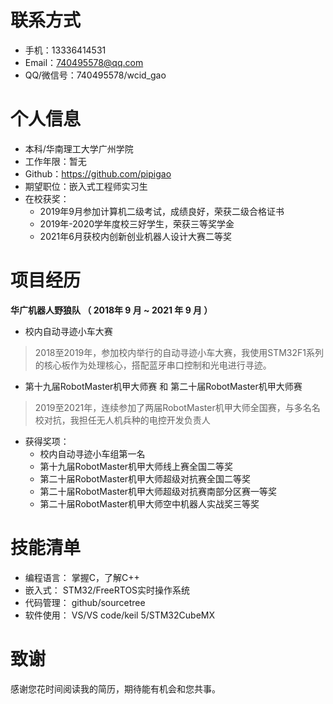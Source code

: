 # 联系方式

- 手机：13336414531
- Email：740495578@qq.com
- QQ/微信号：740495578/wcid_gao

# 个人信息

- 本科/华南理工大学广州学院
- 工作年限：暂无
- Github：https://github.com/pipigao
- 期望职位：嵌入式工程师实习生
- 在校获奖：
   - 2019年9月参加计算机二级考试，成绩良好，荣获二级合格证书
   - 2019年-2020学年度校三好学生，荣获三等奖学金
   - 2021年6月获校内创新创业机器人设计大赛二等奖
   
# 项目经历

**华广机器人野狼队 （ 2018年 9 月 ~ 2021 年 9 月 ）**

- 校内自动寻迹小车大赛
>2018至2019年，参加校内举行的自动寻迹小车大赛，我使用STM32F1系列的核心板作为处理核心，搭配蓝牙串口控制和光电进行寻迹。

- 第十九届RobotMaster机甲大师赛 和 第二十届RobotMaster机甲大师赛
>2019至2021年，连续参加了两届RobotMaster机甲大师全国赛，与多名名校对抗，我担任无人机兵种的电控开发负责人

- 获得奖项：
   - 校内自动寻迹小车组第一名
   - 第十九届RobotMaster机甲大师线上赛全国二等奖
   - 第二十届RobotMaster机甲大师超级对抗赛全国二等奖
   - 第二十届RobotMaster机甲大师超级对抗赛南部分区赛一等奖
   - 第二十届RobotMaster机甲大师空中机器人实战奖三等奖

# 技能清单

- 编程语言： 掌握C，了解C++
- 嵌入式： STM32/FreeRTOS实时操作系统
- 代码管理： github/sourcetree
- 软件使用： VS/VS code/keil 5/STM32CubeMX

# 致谢

感谢您花时间阅读我的简历，期待能有机会和您共事。
